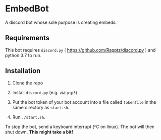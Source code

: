 # EmbedBot

A discord bot whose sole purpose is creating embeds.

## Requirements

This bot requires `discord.py` ( https://github.com/Rapptz/discord.py ) and
python 3.7 to run.

## Installation

1. Clone the repo

2. Install `discord.py` (e.g. via `pip3`)

3. Put the bot token of your bot account into a file called `tokenfile` in the
same directory as `start.sh`.

4. Run `./start.sh`.

To stop the bot, send a keyboard interrupt (^C on linux). The bot will then shut
down. **This might take a bit!**
